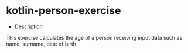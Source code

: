 # kotlin-person-exercise

- Description

This exercise calculates the age of a person receiving input data such as name, surname, date of birth
